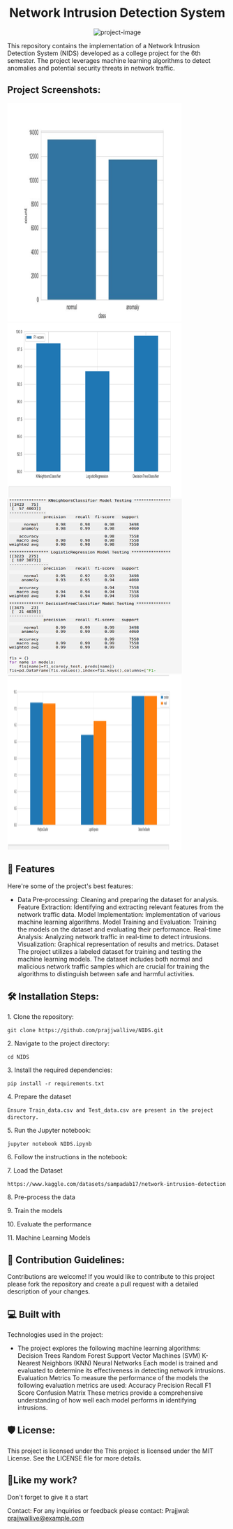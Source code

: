 <h1 align="center" id="title">Network Intrusion Detection System</h1>

<p align="center"><img src="https://socialify.git.ci/prajjwallive/NIDS/image?language=1&amp;owner=1&amp;name=1&amp;stargazers=1&amp;theme=Light" alt="project-image"></p>

<p id="description">This repository contains the implementation of a Network Intrusion Detection System (NIDS) developed as a college project for the 6th semester. The project leverages machine learning algorithms to detect anomalies and potential security threats in network traffic.</p>

<h2>Project Screenshots:</h2>

<img src="https://raw.githubusercontent.com/prajjwallive/NIDS/main/SS/Screenshot%202024-06-09%20210211.png" alt="project-screenshot" width="400" height="500/">

<img src="https://raw.githubusercontent.com/prajjwallive/NIDS/main/SS/Screenshot%202024-06-09%20210228.png" alt="project-screenshot" width="400" height="400/">

<img src="https://raw.githubusercontent.com/prajjwallive/NIDS/main/SS/Screenshot%202024-06-09%20210224.png" alt="project-screenshot" width="400" height="400/">

<img src="https://raw.githubusercontent.com/prajjwallive/NIDS/main/SS/Screenshot%202024-06-09%20210219.png" alt="project-screenshot" width="400" height="400/">

  
  
<h2>🧐 Features</h2>

Here're some of the project's best features:

*   Data Pre-processing: Cleaning and preparing the dataset for analysis. Feature Extraction: Identifying and extracting relevant features from the network traffic data. Model Implementation: Implementation of various machine learning algorithms. Model Training and Evaluation: Training the models on the dataset and evaluating their performance. Real-time Analysis: Analyzing network traffic in real-time to detect intrusions. Visualization: Graphical representation of results and metrics. Dataset The project utilizes a labeled dataset for training and testing the machine learning models. The dataset includes both normal and malicious network traffic samples which are crucial for training the algorithms to distinguish between safe and harmful activities.

<h2>🛠️ Installation Steps:</h2>

<p>1. Clone the repository:</p>

```
git clone https://github.com/prajjwallive/NIDS.git
```

<p>2. Navigate to the project directory:</p>

```
cd NIDS
```

<p>3. Install the required dependencies:</p>

```
pip install -r requirements.txt
```

<p>4. Prepare the dataset</p>

```
Ensure Train_data.csv and Test_data.csv are present in the project directory.
```

<p>5. Run the Jupyter notebook:</p>

```
jupyter notebook NIDS.ipynb
```

<p>6. Follow the instructions in the notebook:</p>

<p>7. Load the Dataset</p>

```
https://www.kaggle.com/datasets/sampadab17/network-intrusion-detection
```

<p>8. Pre-process the data</p>

<p>9. Train the models</p>

<p>10. Evaluate the performance</p>

<p>11. Machine Learning Models</p>

<h2>🍰 Contribution Guidelines:</h2>

Contributions are welcome! If you would like to contribute to this project please fork the repository and create a pull request with a detailed description of your changes.

  
  
<h2>💻 Built with</h2>

Technologies used in the project:

*   The project explores the following machine learning algorithms: Decision Trees Random Forest Support Vector Machines (SVM) K-Nearest Neighbors (KNN) Neural Networks Each model is trained and evaluated to determine its effectiveness in detecting network intrusions. Evaluation Metrics To measure the performance of the models the following evaluation metrics are used: Accuracy Precision Recall F1 Score Confusion Matrix These metrics provide a comprehensive understanding of how well each model performs in identifying intrusions.

<h2>🛡️ License:</h2>

This project is licensed under the This project is licensed under the MIT License. See the LICENSE file for more details.

<h2>💖Like my work?</h2>

Don't forget to give it a start<p>Contact: For any inquiries or feedback please contact: Prajjwal: prajjwallive@example.com</p>
